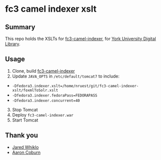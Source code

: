 # fc3 camel indexer xslt

## Summary

This repo holds the XSLTs for [fc3-camel-indexer](https://github.com/uml-digitalinitiatives/fc3-camel-indexer), for [York University Digital Library](http://digital.library.yorku.ca/).

## Usage

1. Clone, build [fc3-camel-indexer](https://github.com/uml-digitalinitiatives/fc3-camel-indexer)
2. Update `JAVA_OPTS` in `/etc/default/tomcat7` to include:
  * `-Dfedora3.indexer.xslt=/home/nruest/git/fc3-camel-indexer-xslt/foxmlToSolr.xslt`
  * `-Dfedora3.indexer.fedoraPass=FEDORAPASS`
  * `-Dfedora3.indexer.concurrent=40`
3. Stop Tomcat
4. Deploy `fc3-camel-indexer.war`
5. Start Tomcat

## Thank you

* [Jared Whiklo](https://github.com/whikloj)
* [Aaron Coburn](https://github.com/acoburn)
